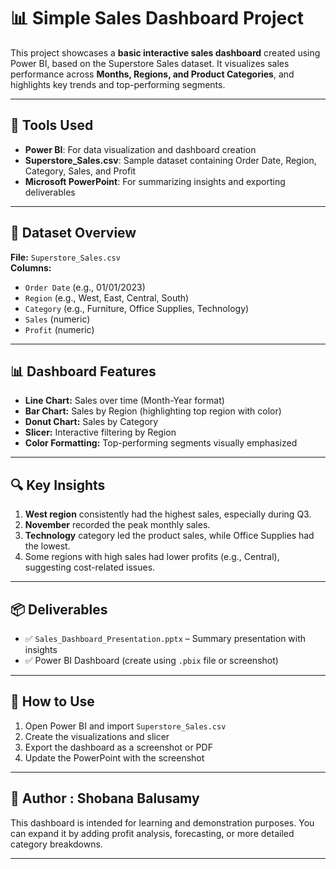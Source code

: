 # 📊 Simple Sales Dashboard Project

This project showcases a **basic interactive sales dashboard** created using Power BI, based on the Superstore Sales dataset. It visualizes sales performance across **Months, Regions, and Product Categories**, and highlights key trends and top-performing segments.

---

## 🧰 Tools Used

- **Power BI**: For data visualization and dashboard creation
- **Superstore_Sales.csv**: Sample dataset containing Order Date, Region, Category, Sales, and Profit
- **Microsoft PowerPoint**: For summarizing insights and exporting deliverables

---

## 📁 Dataset Overview

**File:** `Superstore_Sales.csv`  
**Columns:**
- `Order Date` (e.g., 01/01/2023)
- `Region` (e.g., West, East, Central, South)
- `Category` (e.g., Furniture, Office Supplies, Technology)
- `Sales` (numeric)
- `Profit` (numeric)

---

## 📊 Dashboard Features

- **Line Chart:** Sales over time (Month-Year format)
- **Bar Chart:** Sales by Region (highlighting top region with color)
- **Donut Chart:** Sales by Category
- **Slicer:** Interactive filtering by Region
- **Color Formatting:** Top-performing segments visually emphasized

---

## 🔍 Key Insights

1. **West region** consistently had the highest sales, especially during Q3.
2. **November** recorded the peak monthly sales.
3. **Technology** category led the product sales, while Office Supplies had the lowest.
4. Some regions with high sales had lower profits (e.g., Central), suggesting cost-related issues.

---

## 📦 Deliverables

- ✅ `Sales_Dashboard_Presentation.pptx` – Summary presentation with insights
- ✅ Power BI Dashboard (create using `.pbix` file or screenshot)

---

## 🚀 How to Use

1. Open Power BI and import `Superstore_Sales.csv`
2. Create the visualizations and slicer
3. Export the dashboard as a screenshot or PDF
4. Update the PowerPoint with the screenshot

---

## 📌 Author : Shobana Balusamy

This dashboard is intended for learning and demonstration purposes. You can expand it by adding profit analysis, forecasting, or more detailed category breakdowns.

---


